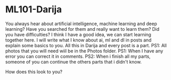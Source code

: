 # ML101-Darija
You always hear about artificial intelligence, machine learning and deep learning? Have you searched for them and really want
to learn them? Did you have difficulties?
I think I have a good idea, we can start learning together here. I will write what I know about ai, ml and dl in posts and explain
some basics to you. All this in Darija and every post is a part.
PS1: All photos that you will need wiil be in the Photos folder.
PS1: When I have any error you can correct it in comments.
PS2: When i finish all my parts, someone of you can continue the others parts that i didn't know.

How does this look to you?
